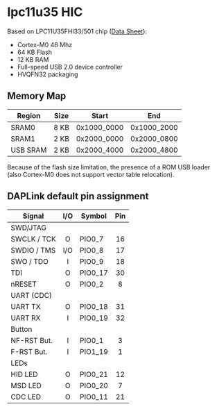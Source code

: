 # lpc11u35 HIC

Based on LPC11U35FHI33/501 chip ([Data Sheet](https://www.nxp.com/docs/en/data-sheet/LPC11U3X.pdf)):
- Cortex-M0 48 Mhz
- 64 KB Flash
- 12 KB RAM
- Full-speed USB 2.0 device controller
- HVQFN32 packaging

## Memory Map

| Region   | Size | Start       | End         |
|----------|------|-------------|-------------|
| SRAM0    | 8 KB | 0x1000_0000 | 0x1000_2000 |
| SRAM1    | 2 KB | 0x2000_0000 | 0x2000_0800 |
| USB SRAM | 2 KB | 0x2000_4000 | 0x2000_4800 |

Because of the flash size limitation, the presence of a ROM USB loader (also Cortex-M0 does not support vector table relocation).

## DAPLink default pin assignment 

| Signal      | I/O | Symbol  | Pin |
|-------------|:---:|---------|:---:|
| SWD/JTAG    |
| SWCLK / TCK |  O  | PIO0_7  |  16 |
| SWDIO / TMS | I/O | PIO0_8  |  17 |
| SWO / TDO   |  I  | PIO0_9  |  18 |
| TDI         |  O  | PIO0_17 |  30 |
| nRESET      |  O  | PIO0_2  |   8 |
| UART (CDC)  |
| UART TX     |  O  | PIO0_18 |  31 |
| UART RX     |  I  | PIO0_19 |  32 |
| Button      |
| NF-RST But. |  I  | PIO0_1  |   3 |
| F-RST  But. |  I  | PIO1_19 |   1 |
| LEDs        |
| HID LED     |  O  | PIO0_21 |  12 |
| MSD LED     |  O  | PIO0_20 |   7 |
| CDC LED     |  O  | PIO0_11 |  21 |
